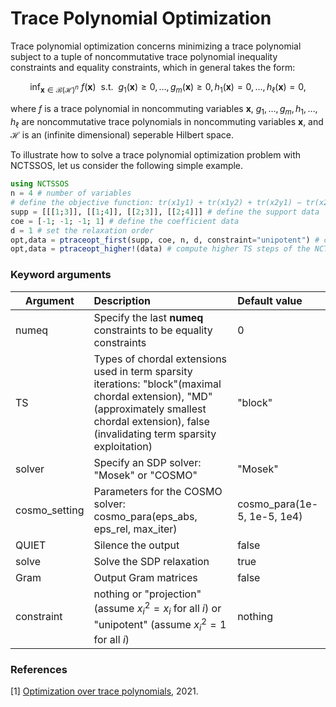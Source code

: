 # Trace Polynomial Optimization

Trace polynomial optimization concerns minimizing a trace polynomial subject to a tuple of noncommutative trace polynomial inequality constraints and equality constraints, which in general takes the form:

$$\mathrm{inf}_{\mathbf{x}\in\mathcal{B}(\mathcal{H})^n}\ f(\mathbf{x})\ \text{ s.t. }\ g_1(\mathbf{x})\ge0,\ldots,g_m(\mathbf{x})\ge0,h_1(\mathbf{x})=0,\ldots,h_{\ell}(\mathbf{x})=0,$$

where $f$ is a trace polynomial in noncommuting variables $\mathbf{x}$, $g_1,\ldots,g_m,h_1,\ldots,h_{\ell}$ are noncommutative trace polynomials in noncommuting variables $\mathbf{x}$, and $\mathcal{H}$ is an (infinite dimensional) seperable Hilbert space.

To illustrate how to solve a trace polynomial optimization problem with NCTSSOS, let us consider the following simple example.

```Julia
using NCTSSOS
n = 4 # number of variables
# define the objective function: tr(x1y1) + tr(x1y2) + tr(x2y1) − tr(x2y2)
supp = [[[1;3]], [[1;4]], [[2;3]], [[2;4]]] # define the support data
coe = [-1; -1; -1; 1] # define the coefficient data
d = 1 # set the relaxation order
opt,data = ptraceopt_first(supp, coe, n, d, constraint="unipotent") # compute the first TS step of the NCTSSOS hierarchy
opt,data = ptraceopt_higher!(data) # compute higher TS steps of the NCTSSOS hierarchy
```

### Keyword arguments
Argument | Description | Default value
--- | :--- | :---
numeq | Specify the last **numeq** constraints to be equality constraints | 0
TS | Types of chordal extensions used in term sparsity iterations: "block"(maximal chordal extension), "MD" (approximately smallest chordal extension), false (invalidating term sparsity exploitation) | "block"
solver | Specify an SDP solver: "Mosek" or "COSMO" | "Mosek"
cosmo_setting | Parameters for the COSMO solver: cosmo_para(eps_abs, eps_rel, max_iter) | cosmo_para(1e-5, 1e-5, 1e4)
QUIET | Silence the output| false
solve | Solve the SDP relaxation | true
Gram | Output Gram matrices | false
constraint | nothing or "projection" (assume $x_i^2=x_i$ for all $i$) or "unipotent" (assume $x_i^2=1$ for all $i$) | nothing

### References
[1] [Optimization over trace polynomials](https://link.springer.com/article/10.1007/s00023-021-01095-4), 2021.  
